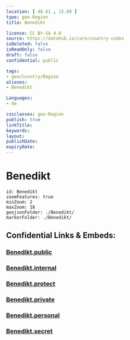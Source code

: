 ```yaml
---
location: [ 46.61 , 15.89 ] 
type: geo-Region
title: Benedikt

license: CC BY-SA 4.0
source: https://datahub.io/core/country-codes
isDeleted: false
isReadOnly: false
draft: false
confidential: public

tags:
- geo/Country/Region
aliases:
- Benedikt

Languages:
- de

cssclasses: geo-Region
publish: true
linkTitle: 
keywords: 
layout: 
publishDate: 
expiryDate: 
---
```


# Benedikt

```leaflet
id: Benedikt
zoomFeatures: true 
minZoom: 2 
maxZoom: 18
geojsonFolder: ./Benedikt/
markerFolder: ./Benedikt/
```


## Confidential Links & Embeds: 

### [Benedikt.public](/_public/\Earth\Continent\Europe\Europe~Central\Slovenia\Regions~Slovenia\Podravska\counties~PodravskaBenedikt.public.md) 

### [Benedikt.internal](/_internal/\Earth\Continent\Europe\Europe~Central\Slovenia\Regions~Slovenia\Podravska\counties~PodravskaBenedikt.internal.md) 

### [Benedikt.protect](/_protect/\Earth\Continent\Europe\Europe~Central\Slovenia\Regions~Slovenia\Podravska\counties~PodravskaBenedikt.protect.md) 

### [Benedikt.private](/_private/\Earth\Continent\Europe\Europe~Central\Slovenia\Regions~Slovenia\Podravska\counties~PodravskaBenedikt.private.md) 

### [Benedikt.personal](/_personal/\Earth\Continent\Europe\Europe~Central\Slovenia\Regions~Slovenia\Podravska\counties~PodravskaBenedikt.personal.md) 

### [Benedikt.secret](/_secret/\Earth\Continent\Europe\Europe~Central\Slovenia\Regions~Slovenia\Podravska\counties~PodravskaBenedikt.secret.md)


